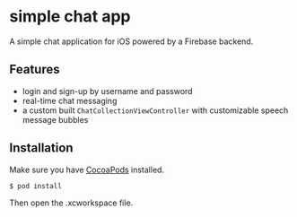 # simple chat app

A simple chat application for iOS powered by a Firebase backend.

## Features

- login and sign-up by username and password
- real-time chat messaging
- a custom built `ChatCollectionViewController` with  customizable speech message bubbles

## Installation

Make sure you have [CocoaPods](https://cocoapods.org/) installed.

```
$ pod install
```

Then open the .xcworkspace file.